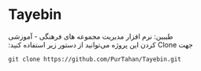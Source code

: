 # Tayebin
&#x202b;طیبین: نرم افزار مدیریت مجموعه های فرهنگی - آموزشی  
&#x202b;جهت Clone کردن این پروژه می‌توانید از دستور زیر استفاده کنید:

    git clone https://github.com/PurTahan/Tayebin.git
